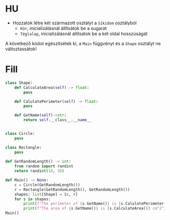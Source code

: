 # HU
- Hozzatok létre két származott osztályt a `Síkidom` osztályból
  - `Kör`, inicializálásnál állítsátok be a sugarat
  - `Téglalap`, inicializálásnál állítsátok be a két oldal hosszúságát

A következő kódot egészítsétek ki, a `Main` függvényt és a `Shape` osztályt ne változtassátok!
# Fill

```py
class Shape:
    def CalculateArea(self) -> float:
        pass

    def CalulatePerimeter(self) -> float:
        pass

    def GetName(self)->str:
        return self.__class__.__name__


class Circle:
    pass

class Rectangle:
    pass
    
def GetRandomLength() -> int:
    from random import randint
    return randint(10, 30)

def Main() -> None:
    c = Circle(GetRandomLength())
    r = Rectangle(GetRandomLength(), GetRandomLength())
    shapes: list[Shape] = [c, r]
    for s in shapes:
        print(f"The perimeter of {s.GetName()} is {s.CalulatePerimeter()} cm")
        print(f"The area of {s.GetName()} is {s.CalculateArea()} cm^2")
Main()

```